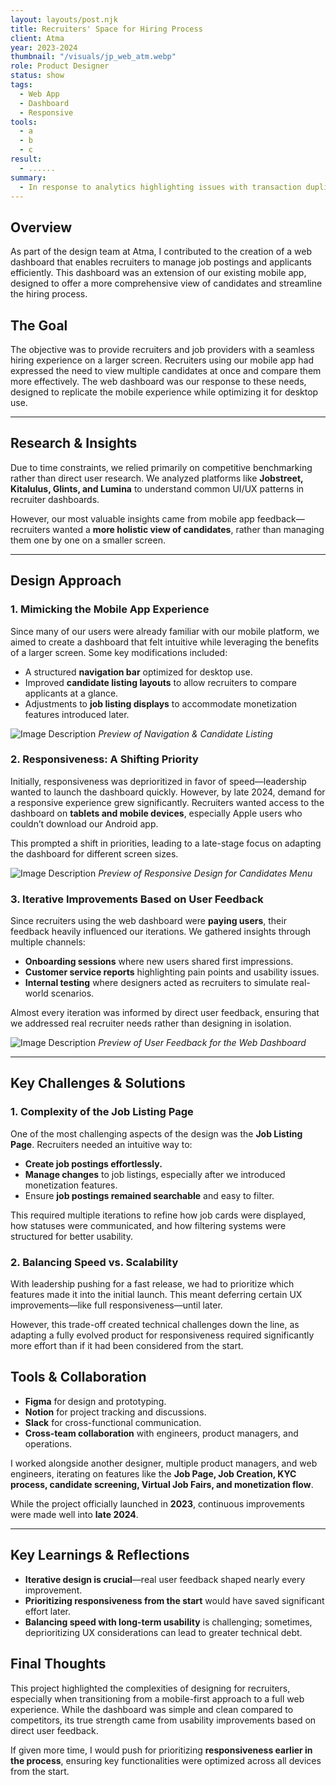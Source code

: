 ```yaml
---
layout: layouts/post.njk
title: Recruiters' Space for Hiring Process
client: Atma
year: 2023-2024
thumbnail: "/visuals/jp_web_atm.webp"
role: Product Designer
status: show
tags:
  - Web App
  - Dashboard
  - Responsive
tools:
  - a
  - b
  - c
result:
  - ......
summary:
  - In response to analytics highlighting issues with transaction duplicates and complaints, as a Product Designer, I embarked on a transformative project aimed at improving information clarity. A rapid product launch within two months, marked by shortened transaction times and a notable reduction in complaints. This project not only optimized operations but also fostered cross-functional collaboration among product managers, operational teams, and customer service representatives, cementing relationships beyond traditional product roles.
---
```

## Overview  
As part of the design team at Atma, I contributed to the creation of a web dashboard that enables recruiters to manage job postings and applicants efficiently. This dashboard was an extension of our existing mobile app, designed to offer a more comprehensive view of candidates and streamline the hiring process.  

## The Goal  
The objective was to provide recruiters and job providers with a seamless hiring experience on a larger screen. Recruiters using our mobile app had expressed the need to view multiple candidates at once and compare them more effectively. The web dashboard was our response to these needs, designed to replicate the mobile experience while optimizing it for desktop use.  

---

## Research & Insights  
Due to time constraints, we relied primarily on competitive benchmarking rather than direct user research. We analyzed platforms like **Jobstreet, Kitalulus, Glints, and Lumina** to understand common UI/UX patterns in recruiter dashboards.  

However, our most valuable insights came from mobile app feedback—recruiters wanted a **more holistic view of candidates**, rather than managing them one by one on a smaller screen.  

---

## Design Approach  

### 1. Mimicking the Mobile App Experience  
Since many of our users were already familiar with our mobile platform, we aimed to create a dashboard that felt intuitive while leveraging the benefits of a larger screen. Some key modifications included:  
- A structured **navigation bar** optimized for desktop use.  
- Improved **candidate listing layouts** to allow recruiters to compare applicants at a glance.  
- Adjustments to **job listing displays** to accommodate monetization features introduced later.  

![Image Description](/visuals/jpweb21x.webp) 
*Preview of Navigation & Candidate Listing* 


### 2. Responsiveness: A Shifting Priority  
Initially, responsiveness was deprioritized in favor of speed—leadership wanted to launch the dashboard quickly. However, by late 2024, demand for a responsive experience grew significantly. Recruiters wanted access to the dashboard on **tablets and mobile devices**, especially Apple users who couldn’t download our Android app.  

This prompted a shift in priorities, leading to a late-stage focus on adapting the dashboard for different screen sizes.  

![Image Description](/visuals/jpweb31x.webp) 
*Preview of Responsive Design for Candidates Menu* 

### 3. Iterative Improvements Based on User Feedback  
Since recruiters using the web dashboard were **paying users**, their feedback heavily influenced our iterations. We gathered insights through multiple channels:  
- **Onboarding sessions** where new users shared first impressions.  
- **Customer service reports** highlighting pain points and usability issues.  
- **Internal testing** where designers acted as recruiters to simulate real-world scenarios.  

Almost every iteration was informed by direct user feedback, ensuring that we addressed real recruiter needs rather than designing in isolation.  

![Image Description](/visuals/jpweb41x.webp) 
*Preview of User Feedback for the Web Dashboard*

---

## Key Challenges & Solutions  

### 1. Complexity of the Job Listing Page  
One of the most challenging aspects of the design was the **Job Listing Page**. Recruiters needed an intuitive way to:  
- **Create job postings effortlessly.**  
- **Manage changes** to job listings, especially after we introduced monetization features.  
- Ensure **job postings remained searchable** and easy to filter.  

This required multiple iterations to refine how job cards were displayed, how statuses were communicated, and how filtering systems were structured for better usability.  


### 2. Balancing Speed vs. Scalability  
With leadership pushing for a fast release, we had to prioritize which features made it into the initial launch. This meant deferring certain UX improvements—like full responsiveness—until later.  

However, this trade-off created technical challenges down the line, as adapting a fully evolved product for responsiveness required significantly more effort than if it had been considered from the start.  


## Tools & Collaboration  
- **Figma** for design and prototyping.  
- **Notion** for project tracking and discussions.  
- **Slack** for cross-functional communication.  
- **Cross-team collaboration** with engineers, product managers, and operations.  

I worked alongside another designer, multiple product managers, and web engineers, iterating on features like the **Job Page, Job Creation, KYC process, candidate screening, Virtual Job Fairs, and monetization flow**.  

While the project officially launched in **2023**, continuous improvements were made well into **late 2024**.  

---

## Key Learnings & Reflections  
- **Iterative design is crucial**—real user feedback shaped nearly every improvement.  
- **Prioritizing responsiveness from the start** would have saved significant effort later.  
- **Balancing speed with long-term usability** is challenging; sometimes, deprioritizing UX considerations can lead to greater technical debt.  

## Final Thoughts  
This project highlighted the complexities of designing for recruiters, especially when transitioning from a mobile-first approach to a full web experience. While the dashboard was simple and clean compared to competitors, its true strength came from usability improvements based on direct user feedback.  

If given more time, I would push for prioritizing **responsiveness earlier in the process**, ensuring key functionalities were optimized across all devices from the start.  
